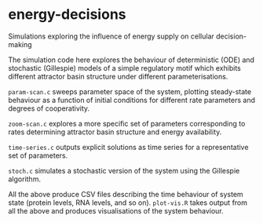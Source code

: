# energy-decisions
Simulations exploring the influence of energy supply on cellular decision-making

The simulation code here explores the behaviour of deterministic (ODE) and stochastic (Gillespie) models of a simple regulatory motif which exhibits different attractor basin structure under different parameterisations.

`param-scan.c` sweeps parameter space of the system, plotting steady-state behaviour as a function of initial conditions for different rate parameters and degrees of cooperativity.

`zoom-scan.c` explores a more specific set of parameters corresponding to rates determining attractor basin structure and energy availability.

`time-series.c` outputs explicit solutions as time series for a representative set of parameters.

`stoch.c` simulates a stochastic version of the system using the Gillespie algorithm.

All the above produce CSV files describing the time behaviour of system state (protein levels, RNA levels, and so on). `plot-vis.R` takes output from all the above and produces visualisations of the system behaviour.
